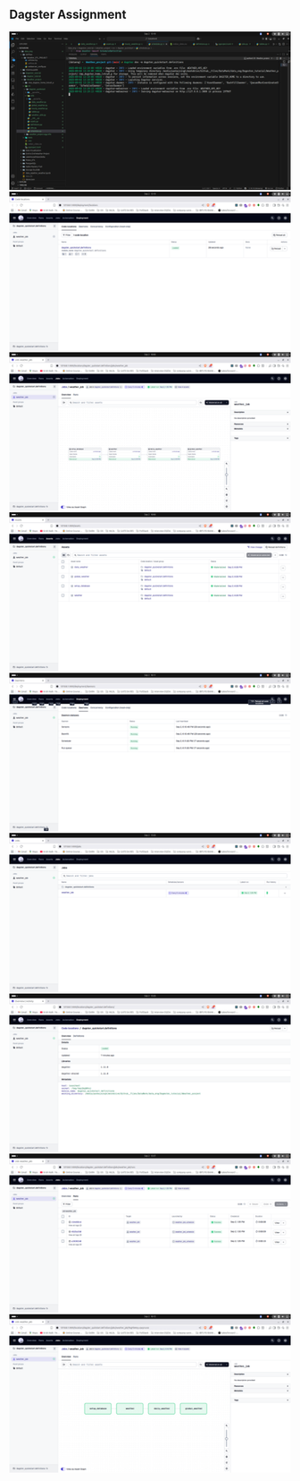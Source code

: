 ## Dagster Assignment 

<img src="./Output_Images/a_.png">
<img src="./Output_Images/b.png">
<img src="./Output_Images/c.png">
<img src="./Output_Images/d.png">
<img src="./Output_Images/e.png">
<img src="./Output_Images/f.png">
<img src="./Output_Images/g.png">
<img src="./Output_Images/h.png">
<img src="./Output_Images/i.png">